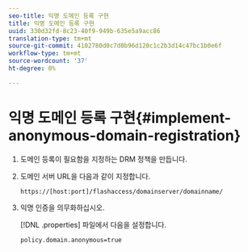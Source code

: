 ```yaml
---
seo-title: 익명 도메인 등록 구현
title: 익명 도메인 등록 구현
uuid: 330d32fd-8c23-40f9-949b-635e5a9acc86
translation-type: tm+mt
source-git-commit: 4102780d0c7d0b96d120c1c2b3d14c47bc1b0e6f
workflow-type: tm+mt
source-wordcount: '37'
ht-degree: 0%

---
```



# 익명 도메인 등록 구현{#implement-anonymous-domain-registration}

1. 도메인 등록이 필요함을 지정하는 DRM 정책을 만듭니다.
1. 도메인 서버 URL을 다음과 같이 지정합니다.

   ```
   https://[host:port]/flashaccess/domainserver/domainname/
   ```

1. 익명 인증을 의무화하십시오.

   [!DNL .properties] 파일에서 다음을 설정합니다.

   ```
   policy.domain.anonymous=true 
   ```
